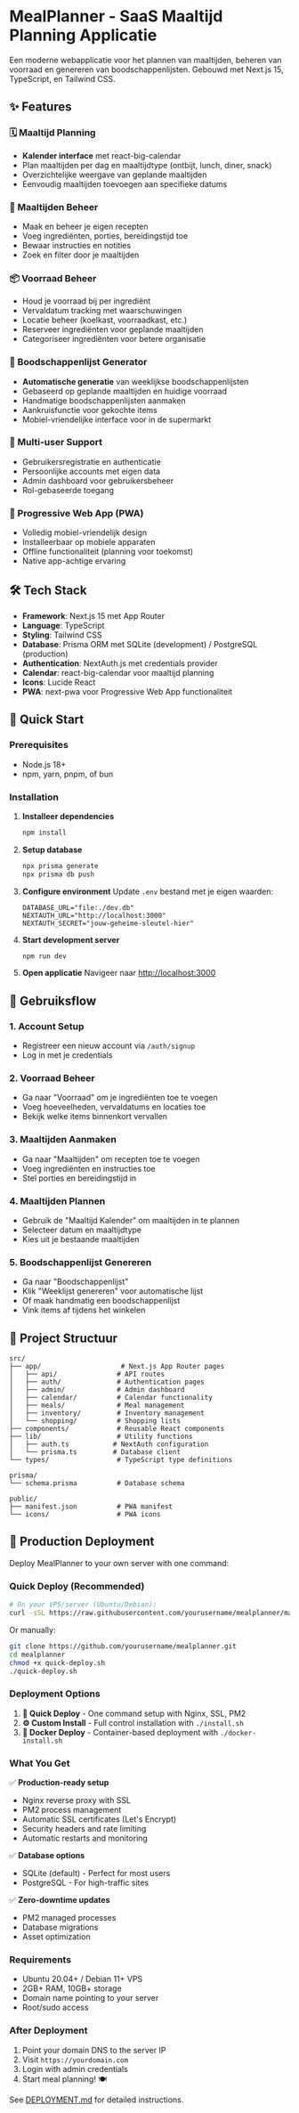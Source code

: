 # MealPlanner - SaaS Maaltijd Planning Applicatie

Een moderne webapplicatie voor het plannen van maaltijden, beheren van voorraad en genereren van boodschappenlijsten. Gebouwd met Next.js 15, TypeScript, en Tailwind CSS.

## ✨ Features

### 🗓️ Maaltijd Planning
- **Kalender interface** met react-big-calendar
- Plan maaltijden per dag en maaltijdtype (ontbijt, lunch, diner, snack)
- Overzichtelijke weergave van geplande maaltijden
- Eenvoudig maaltijden toevoegen aan specifieke datums

### 🍳 Maaltijden Beheer
- Maak en beheer je eigen recepten
- Voeg ingrediënten, porties, bereidingstijd toe
- Bewaar instructies en notities
- Zoek en filter door je maaltijden

### 📦 Voorraad Beheer
- Houd je voorraad bij per ingrediënt
- Vervaldatum tracking met waarschuwingen
- Locatie beheer (koelkast, voorraadkast, etc.)
- Reserveer ingrediënten voor geplande maaltijden
- Categoriseer ingrediënten voor betere organisatie

### 🛒 Boodschappenlijst Generator
- **Automatische generatie** van weeklijkse boodschappenlijsten
- Gebaseerd op geplande maaltijden en huidige voorraad
- Handmatige boodschappenlijsten aanmaken
- Aankruisfunctie voor gekochte items
- Mobiel-vriendelijke interface voor in de supermarkt

### 👥 Multi-user Support
- Gebruikersregistratie en authenticatie
- Persoonlijke accounts met eigen data
- Admin dashboard voor gebruikersbeheer
- Rol-gebaseerde toegang

### 📱 Progressive Web App (PWA)
- Volledig mobiel-vriendelijk design
- Installeerbaar op mobiele apparaten
- Offline functionaliteit (planning voor toekomst)
- Native app-achtige ervaring

## 🛠️ Tech Stack

- **Framework**: Next.js 15 met App Router
- **Language**: TypeScript
- **Styling**: Tailwind CSS
- **Database**: Prisma ORM met SQLite (development) / PostgreSQL (production)
- **Authentication**: NextAuth.js met credentials provider
- **Calendar**: react-big-calendar voor maaltijd planning
- **Icons**: Lucide React
- **PWA**: next-pwa voor Progressive Web App functionaliteit

## 🚀 Quick Start

### Prerequisites
- Node.js 18+ 
- npm, yarn, pnpm, of bun

### Installation

1. **Installeer dependencies**
   ```bash
   npm install
   ```

2. **Setup database**
   ```bash
   npx prisma generate
   npx prisma db push
   ```

3. **Configure environment**
   Update `.env` bestand met je eigen waarden:
   ```env
   DATABASE_URL="file:./dev.db"
   NEXTAUTH_URL="http://localhost:3000"
   NEXTAUTH_SECRET="jouw-geheime-sleutel-hier"
   ```

4. **Start development server**
   ```bash
   npm run dev
   ```

5. **Open applicatie**
   Navigeer naar [http://localhost:3000](http://localhost:3000)

## 📖 Gebruiksflow

### 1. Account Setup
- Registreer een nieuw account via `/auth/signup`
- Log in met je credentials

### 2. Voorraad Beheer
- Ga naar "Voorraad" om je ingrediënten toe te voegen
- Voeg hoeveelheden, vervaldatums en locaties toe
- Bekijk welke items binnenkort vervallen

### 3. Maaltijden Aanmaken  
- Ga naar "Maaltijden" om recepten toe te voegen
- Voeg ingrediënten en instructies toe
- Stel porties en bereidingstijd in

### 4. Maaltijden Plannen
- Gebruik de "Maaltijd Kalender" om maaltijden in te plannen
- Selecteer datum en maaltijdtype
- Kies uit je bestaande maaltijden

### 5. Boodschappenlijst Genereren
- Ga naar "Boodschappenlijst"
- Klik "Weeklijst genereren" voor automatische lijst
- Of maak handmatig een boodschappenlijst
- Vink items af tijdens het winkelen

## 🔧 Project Structuur

```
src/
├── app/                    # Next.js App Router pages
│   ├── api/               # API routes
│   ├── auth/              # Authentication pages
│   ├── admin/             # Admin dashboard
│   ├── calendar/          # Calendar functionality
│   ├── meals/             # Meal management
│   ├── inventory/         # Inventory management
│   └── shopping/          # Shopping lists
├── components/            # Reusable React components
├── lib/                   # Utility functions
│   ├── auth.ts           # NextAuth configuration
│   └── prisma.ts         # Database client
└── types/                 # TypeScript type definitions

prisma/
└── schema.prisma          # Database schema

public/
├── manifest.json          # PWA manifest
└── icons/                 # PWA icons
```

## 🚀 Production Deployment

Deploy MealPlanner to your own server with one command:

### Quick Deploy (Recommended)
```bash
# On your VPS/server (Ubuntu/Debian):
curl -sSL https://raw.githubusercontent.com/yourusername/mealplanner/main/quick-deploy.sh | bash
```

Or manually:
```bash
git clone https://github.com/yourusername/mealplanner.git
cd mealplanner
chmod +x quick-deploy.sh
./quick-deploy.sh
```

### Deployment Options

1. **🚀 Quick Deploy** - One command setup with Nginx, SSL, PM2
2. **⚙️ Custom Install** - Full control installation with `./install.sh`  
3. **🐳 Docker Deploy** - Container-based deployment with `./docker-install.sh`

### What You Get

✅ **Production-ready setup**
- Nginx reverse proxy with SSL
- PM2 process management
- Automatic SSL certificates (Let's Encrypt)
- Security headers and rate limiting
- Automatic restarts and monitoring

✅ **Database options**
- SQLite (default) - Perfect for most users
- PostgreSQL - For high-traffic sites

✅ **Zero-downtime updates**
- PM2 managed processes
- Database migrations
- Asset optimization

### Requirements

- Ubuntu 20.04+ / Debian 11+ VPS
- 2GB+ RAM, 10GB+ storage
- Domain name pointing to your server
- Root/sudo access

### After Deployment

1. Point your domain DNS to the server IP
2. Visit `https://yourdomain.com`
3. Login with admin credentials
4. Start meal planning! 🍽️

See [DEPLOYMENT.md](./DEPLOYMENT.md) for detailed instructions.
